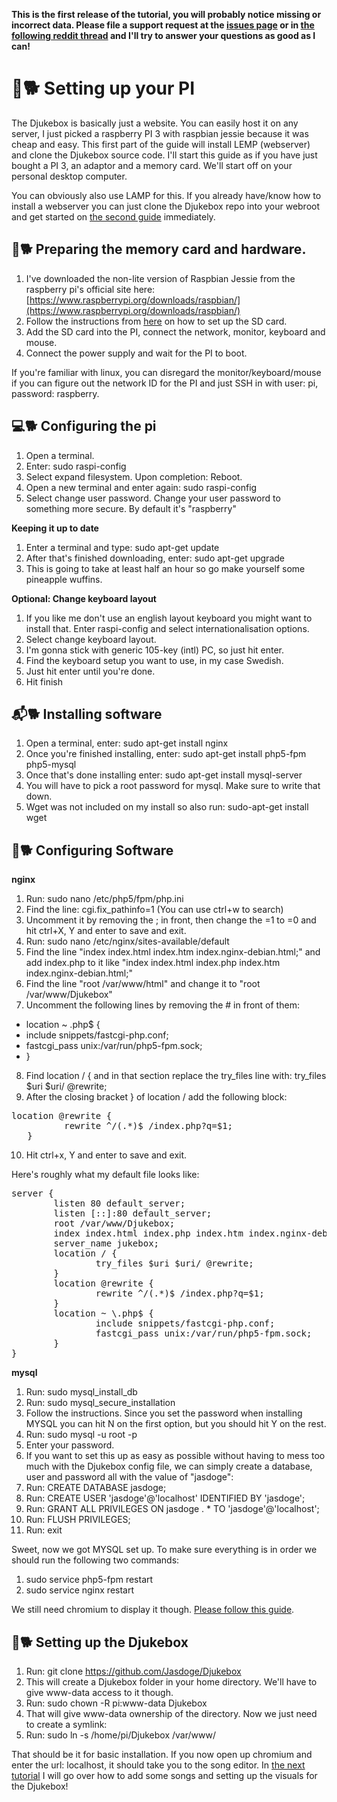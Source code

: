 **This is the first release of the tutorial, you will probably notice missing or incorrect data. Please file a support request at the [issues page](https://github.com/Jasdoge/Djukebox/issues) or in [the following reddit thread](https://www.reddit.com/r/dogecoin/comments/4be8aa/%C3%B0jukebox_how_to_install_your_own/) and I'll try to answer your questions as good as I can!**

# :cake::dog2: Setting up your PI

The Djukebox is basically just a website. You can easily host it on any server, I just picked a raspberry PI 3 with raspbian jessie because it was cheap and easy. This first part of the guide will install LEMP (webserver) and clone the Djukebox source code. I'll start this guide as if you have just bought a PI 3, an adaptor and a memory card. We'll start off on your personal desktop computer.

You can obviously also use LAMP for this. If you already have/know how to install a webserver you can just clone the Djukebox repo into your webroot and get started on [the second guide](https://github.com/Jasdoge/Djukebox/blob/master/setup_config.md) immediately.

## :floppy_disk::dog2: Preparing the memory card and hardware.

1. I've downloaded the non-lite version of Raspbian Jessie from the raspberry pi's official site here: [https://www.raspberrypi.org/downloads/raspbian/](https://www.raspberrypi.org/downloads/raspbian/)
2. Follow the instructions from [here](https://www.raspberrypi.org/documentation/installation/installing-images/) on how to set up the SD card.
3. Add the SD card into the PI, connect the network, monitor, keyboard and mouse.
4. Connect the power supply and wait for the PI to boot.

If you're familiar with linux, you can disregard the monitor/keyboard/mouse if you can figure out the network ID for the PI and just SSH in with user: pi, password: raspberry.

## :computer::dog2: Configuring the pi

1. Open a terminal.
2. Enter: sudo raspi-config
3. Select expand filesystem. Upon completion: Reboot.
4. Open a new terminal and enter again: sudo raspi-config
5. Select change user password. Change your user password to something more secure. By default it's "raspberry"

**Keeping it up to date**
1. Enter a terminal and type: sudo apt-get update
2. After that's finished downloading, enter: sudo apt-get upgrade
3. This is going to take at least half an hour so go make yourself some pineapple wuffins.

**Optional: Change keyboard layout**

1. If you like me don't use an english layout keyboard you might want to install that. Enter raspi-config and select internationalisation options.
2. Select change keyboard layout.
3. I'm gonna stick with generic 105-key (intl) PC, so just hit enter.
4. Find the keyboard setup  you want to use, in my case Swedish.
5. Just hit enter until you're done.
6. Hit finish



## :mailbox_with_mail::dog2: Installing software

1. Open a terminal, enter: sudo apt-get install nginx
2. Once you're finished installing, enter: sudo apt-get install php5-fpm php5-mysql
3. Once that's done installing enter: sudo apt-get install mysql-server
4. You will have to pick a root password for mysql. Make sure to write that down.
5. Wget was not included on my install so also run: sudo-apt-get install wget

## :pencil::dog2: Configuring Software

**nginx**

1. Run: sudo nano /etc/php5/fpm/php.ini
2. Find the line: cgi.fix_pathinfo=1 (You can use ctrl+w to search)
3. Uncomment it by removing the ; in front, then change the =1 to =0 and hit ctrl+X, Y and enter to save and exit.
4. Run: sudo nano /etc/nginx/sites-available/default
5. Find the line "index index.html index.htm index.nginx-debian.html;" and add index.php to it like "index index.html index.php index.htm index.nginx-debian.html;"
6. Find the line "root /var/www/html" and change it to "root /var/www/Djukebox"
7. Uncomment the following lines by removing the # in front of them:
  * location ~ \.php$ {
  * include snippets/fastcgi-php.conf;
  * fastcgi_pass unix:/var/run/php5-fpm.sock;
  * }
8. Find location / { and in that section replace the try_files line with: try_files $uri $uri/ @rewrite;
9. After the closing bracket } of location / add the following block:
  <pre>location @rewrite {
          rewrite ^/(.*)$ /index.php?q=$1;
   }</pre> 
10. Hit ctrl+x, Y and enter to save and exit.

Here's roughly what my default file looks like:
<pre>
server {
        listen 80 default_server;
        listen [::]:80 default_server;
        root /var/www/Djukebox;
        index index.html index.php index.htm index.nginx-debian.html;
        server_name jukebox;
        location / {
                try_files $uri $uri/ @rewrite;
        }
        location @rewrite {
                rewrite ^/(.*)$ /index.php?q=$1;
        }
        location ~ \.php$ {
                include snippets/fastcgi-php.conf;
                fastcgi_pass unix:/var/run/php5-fpm.sock;
        }
}
</pre>

**mysql**

1. Run: sudo mysql_install_db
2. Run: sudo mysql_secure_installation
3. Follow the instructions. Since you set the password when installing MYSQL you can hit N on the first option, but you should hit Y on the rest.
4. Run: sudo mysql -u root -p
5. Enter your password.
6. If you want to set this up as easy as possible without having to mess too much with the Djukebox config file, we can simply create a database, user and password all with the value of "jasdoge":
7. Run: CREATE DATABASE jasdoge;
8. Run: CREATE USER 'jasdoge'@'localhost' IDENTIFIED BY 'jasdoge';
9. Run: GRANT ALL PRIVILEGES ON jasdoge . * TO 'jasdoge'@'localhost';
10. Run: FLUSH PRIVILEGES;
11. Run: exit

Sweet, now we got MYSQL set up. To make sure everything is in order we should run the following two commands:

1. sudo service php5-fpm restart
2. sudo service nginx restart

We still need chromium to display it though. [Please follow this guide](https://www.raspberrypi.org/forums/viewtopic.php?t=121195).

## :microphone::dog2: Setting up the Djukebox

1. Run: git clone https://github.com/Jasdoge/Djukebox
2. This will create a Djukebox folder in your home directory. We'll have to give www-data access to it though.
3. Run: sudo chown -R pi:www-data Djukebox
4. That will give www-data ownership of the directory. Now we just need to create a symlink:
5. Run: sudo ln -s /home/pi/Djukebox /var/www/

That should be it for basic installation. If you now open up chromium and enter the url: localhost, it should take you to the song editor. In [the next tutorial](https://github.com/Jasdoge/Djukebox/blob/master/setup_config.md) I will go over how to add some songs and setting up the visuals for the Djukebox!


